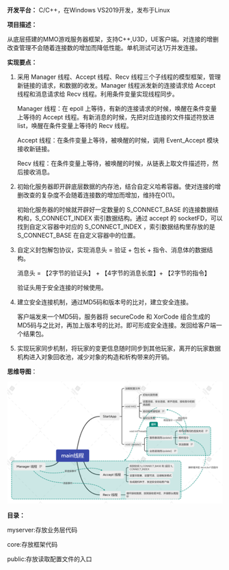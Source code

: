 **开发平台：** C/C++，在Windows VS2019开发，发布于Linux

**项目描述：**

从底层搭建的MMO游戏服务器框架，支持C++,U3D，UE客户端。对连接的增删改查管理不会随着连接数的增加而降低性能。单机测试可达1万并发连接。

**实现要点：**

1. 采用 Manager 线程、Accept 线程、Recv 线程三个子线程的模型框架，管理新链接的请求，和数据的收发。Manager 线程派发新的连接请求给 Accept 线程和消息请求给 Recv 线程。利用条件变量实现线程同步。

   Manager 线程：在 epoll 上等待，有新的连接请求的时候，唤醒在条件变量上等待的 Accept 线程。有新消息的时候，先把对应连接的文件描述符放进list，唤醒在条件变量上等待的 Recv 线程。

   Accept 线程：在条件变量上等待，被唤醒的时候，调用 Event_Accept 模块接收新链接。

   Recv 线程：在条件变量上等待，被唤醒的时候，从链表上取文件描述符，然后接收消息。

2. 初始化服务器即开辟底层数据的内存池，结合自定义哈希容器。使对连接的增删改查的复杂度不会随着连接数的增加而增加，维持在O(1)。

   初始化服务器的时候就开辟好一定数量的 S_CONNECT_BASE 的连接数据结构和，S_CONNECT_INDEX 索引数据结构。通过 accept 的 socketFD，可以找到自定义容器中对应的 S_CONNECT_INDEX ，索引数据结构里存放的是 S_CONNECT_BASE 在自定义容器中的位置。

3. 自定义封包解包协议，实现消息头 = 验证 + 包长 + 指令、消息体的数据结构。

   消息头 = 【2字节的验证头】 + 【4字节的消息长度】+ 【2字节的指令】

   验证头用于安全连接的时候使用。

4. 建立安全连接机制，通过MD5码和版本号的比对，建立安全连接。

   客户端发来一个MD5码，服务器将 secureCode 和 XorCode 组合生成的MD5码与之比对，再加上版本号的比对。即可形成安全连接。发回给客户端一个结果包。 

5. 实现玩家同步机制，将玩家的变更信息随时同步到其他玩家，离开的玩家数据机构进入对象回收池，减少对象的构造和析构带来的开销。

**思维导图**：

![img](https://github.com/SterlingJone/myMMOGameServer/blob/master/xmind.png)

**目录：**

myserver:存放业务层代码

core:存放框架代码

public:存放读取配置文件的入口

